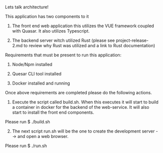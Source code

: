 
Lets talk architecture!

This application has two components to it

1. The front end web application this utilizes the VUE framework coupled with Quasar. It also utilizes Typescript.

2. The backend server witch utilized Rust (please see project-release-2.md to review why Rust was utilized and  a link to Rust documentation)


Requirements that must be present to run this application:

1. Node/Npm installed

2. Quesar CLI tool installed

3. Docker installed and running


Once above requirements are completed please do the following actions.

1. Execute the script called build.sh. When this executes it will start to build a container in docker for the backend of the web-service. It will also start to install the front end components.

Please run  $ ./build.sh


2. The next script run.sh will be the one to create the development server --> and open a web browser.

Please run $ ./run.sh


